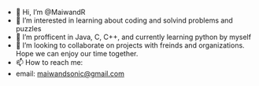 - 👋 Hi, I’m @MaiwandR
- 👀 I’m interested in learning about coding and solvind problems and puzzles
- 🌱 I’m profficent in Java, C, C++, and currently learning python by myself
- 💞️ I’m looking to collaborate on projects with freinds and organizations. Hope we can enjoy our time together.
- 📫 How to reach me:
-  email: maiwandsonic@gmail.com 

<!---
MaiwandR/MaiwandR is a ✨ special ✨ repository because its `README.md` (this file) appears on your GitHub profile.
You can click the Preview link to take a look at your changes.
--->
